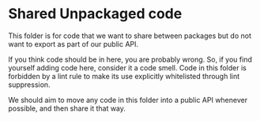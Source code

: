 # Shared Unpackaged code

This folder is for code that we want to share between packages but do not want to export as part of our public API.

If you think code should be in here, you are probably wrong. So, if you find yourself adding code here, consider it a code smell. Code in this folder is forbidden by a lint rule to make its use explicitly whitelisted through lint suppression.

We should aim to move any code in this folder into a public API whenever possible, and then share it that way.